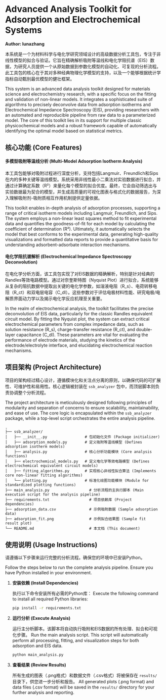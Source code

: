 <!-- README.md -->
# Advanced Analysis Toolkit for Adsorption and Electrochemical Systems
**Author: lunazhang**

本系统是一个为材料科学与电化学研究领域设计的高级数据分析工具包，专注于非线性模型的拟合与验证。它旨在精确解析吸附等温线和电化学阻抗谱（EIS）数据，为研究人员提供一个从原始数据到参数化模型的自动化、可复现的分析流程。此工具包的核心在于其对多种经典物理化学模型的支持，以及一个能够根据统计学指标自动甄别最优模型的健壮框架。

This system is an advanced data analysis toolkit designed for materials science and electrochemistry research, with a specific focus on the fitting and validation of non-linear models. It integrates a sophisticated suite of algorithms to precisely deconvolve data from adsorption isotherms and Electrochemical Impedance Spectroscopy (EIS), providing researchers with an automated and reproducible pipeline from raw data to a parameterized model. The core of this toolkit lies in its support for multiple classic physicochemical models and a robust framework capable of automatically identifying the optimal model based on statistical metrics.

## 核心功能 (Core Features)

#### 多模型吸附等温线分析 (Multi-Model Adsorption Isotherm Analysis)
本工具包能够对吸附过程进行深度分析，支持包括Langmuir、Freundlich和Sips在内的多种关键等温线模型。系统采用非线性最小二乘法对实验数据进行拟合，并通过计算确定系数（R²）来量化每个模型的拟合优度。最终，它会自动筛选出与实验数据最为契合的模型，并生成高质量的可视化图表与格式化的数据报告，为深入理解吸附剂-吸附质相互作用机制提供定量依据。

This toolkit enables in-depth analysis of adsorption processes, supporting a range of critical isotherm models including Langmuir, Freundlich, and Sips. The system employs a non-linear least squares method to fit experimental data and quantifies the goodness-of-fit for each model by calculating the coefficient of determination (R²). Ultimately, it automatically selects the model that best conforms to the experimental data, generating high-quality visualizations and formatted data reports to provide a quantitative basis for understanding adsorbent-adsorbate interaction mechanisms.

#### 电化学阻抗谱解析 (Electrochemical Impedance Spectroscopy Deconvolution)
在电化学分析方面，该工具包实现了对EIS数据的精确解析，特别是针对经典的Randles等效电路模型。通过对奈奎斯特图（Nyquist Plot）进行拟合，系统能够从复杂的阻抗数据中提取出关键的电化学参数，如溶液电阻（R_s）、电荷转移电阻（R_ct）和双电层电容（C_dl）。这些参数对于评估电极材料性能、研究电极/电解质界面动力学以及揭示电化学反应机理至关重要。

In the realm of electrochemical analysis, the toolkit facilitates the precise deconvolution of EIS data, particularly for the classic Randles equivalent circuit model. By fitting the Nyquist plot, the system can extract critical electrochemical parameters from complex impedance data, such as solution resistance (R_s), charge-transfer resistance (R_ct), and double-layer capacitance (C_dl). These parameters are vital for evaluating the performance of electrode materials, studying the kinetics of the electrode/electrolyte interface, and elucidating electrochemical reaction mechanisms.

## 项目架构 (Project Architecture)

项目的架构经过精心设计，遵循模块化和关注点分离的原则，以确保代码的可扩展性、可维护性和易用性。核心逻辑被封装在 `ssb_analyzer` 包中，而顶层脚本则负责协调整个分析流程。

The project architecture is meticulously designed following principles of modularity and separation of concerns to ensure scalability, maintainability, and ease of use. The core logic is encapsulated within the `ssb_analyzer` package, while a top-level script orchestrates the entire analysis pipeline.

```
.
├── ssb_analyzer/
│   ├── __init__.py                 # 包初始化文件 (Package initializer)
│   ├── adsorption_models.py        # 定义吸附等温线模型 (Defines adsorption isotherm models)
│   ├── analysis.py                 # 核心分析功能模块 (Core analysis functions)
│   ├── electrochemical_models.py   # 定义电化学等效电路模型 (Defines electrochemical equivalent circuit models)
│   ├── fitting_algorithms.py       # 实现核心非线性拟合算法 (Implements core non-linear fitting algorithms)
│   └── plotting.py                 # 标准化绘图功能模块 (Module for standardized plotting functions)
├── main_analysis.py                  # 分析流程的主执行脚本 (Main execution script for the analysis pipeline)
├── requirements.txt                  # 项目依赖库 (Project dependencies)
├── adsorption_data.csv               # 示例吸附数据 (Sample adsorption data)
├── adsorption_fit.png                # 示例拟合结果图 (Sample fit result plot)
└── README.md                         # 本文档 (This document)
```

## 使用说明 (Usage Instructions)

请遵循以下步骤来运行完整的分析流程。确保您的环境中已安装Python。

Follow the steps below to run the complete analysis pipeline. Ensure you have Python installed in your environment.

1.  **安装依赖 (Install Dependencies)**

    执行以下命令安装所有必需的Python库：
    Execute the following command to install all required Python libraries:
    ```sh
    pip install -r requirements.txt
    ```

2.  **运行分析 (Execute Analysis)**

    运行主分析脚本。该脚本将自动执行吸附和EIS数据的所有处理、拟合和可视化步骤。
    Run the main analysis script. This script will automatically perform all processing, fitting, and visualization steps for both adsorption and EIS data.
    ```sh
    python main_analysis.py
    ```

3.  **查看结果 (Review Results)**

    所有生成的图表（.png格式）和数据文件（.csv格式）将被保存在 `results/` 目录下，供您进一步分析和报告。
    All generated plots (.png format) and data files (.csv format) will be saved in the `results/` directory for your further analysis and reporting.
